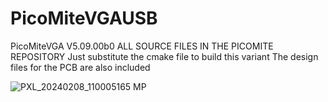 # PicoMiteVGAUSB

PicoMiteVGA V5.09.00b0
ALL SOURCE FILES IN THE PICOMITE REPOSITORY
Just substitute the cmake file to build this variant
The design files for the PCB are also included

![PXL_20240208_110005165 MP](https://github.com/UKTailwind/PicoMiteVGAUSB/assets/54285187/0c338f51-08fd-4a65-96e7-bcec139dcd60)

